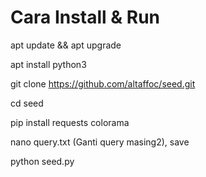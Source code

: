 # **Cara Install & Run**

apt update && apt upgrade

apt install python3

git clone https://github.com/altaffoc/seed.git

cd seed

pip install requests colorama

nano query.txt (Ganti query masing2), save

python seed.py
